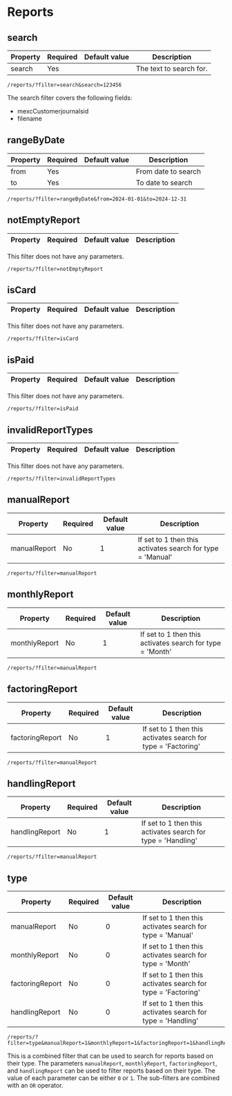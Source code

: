 # Reports

<include from="Snippets-PortalAPI.md" element-id="snippet-header" />

## search

| Property | Required | Default value | Description             |
|----------|----------|---------------|-------------------------|
| search   | Yes      |               | The text to search for. |

```
/reports/?filter=search&search=123456
```
The search filter covers the following fields:
- mexcCustomerjournalsid
- filename

## rangeByDate

| Property | Required | Default value | Description         |
|----------|----------|---------------|---------------------|
| from     | Yes      |               | From date to search |
| to       | Yes      |               | To date to search   |

```
/reports/?filter=rangeByDate&from=2024-01-01&to=2024-12-31
```

## notEmptyReport

| Property | Required | Default value | Description                 |
|----------|----------|---------------|-----------------------------|

This filter does not have any parameters.

```
/reports/?filter=notEmptyReport
```

## isCard

| Property | Required | Default value | Description                 |
|----------|----------|---------------|-----------------------------|

This filter does not have any parameters.

```
/reports/?filter=isCard
```

## isPaid

| Property | Required | Default value | Description                 |
|----------|----------|---------------|-----------------------------|

This filter does not have any parameters.

```
/reports/?filter=isPaid
```

## invalidReportTypes

| Property | Required | Default value | Description                 |
|----------|----------|---------------|-----------------------------|

This filter does not have any parameters.

```
/reports/?filter=invalidReportTypes
```

## manualReport

| Property     | Required | Default value | Description                                                  |
|--------------|----------|---------------|--------------------------------------------------------------|
| manualReport | No       | 1             | If set to 1 then this activates search for type = \'Manual\' |

```
/reports/?filter=manualReport
```

## monthlyReport

| Property      | Required | Default value | Description                                                 |
|---------------|----------|---------------|-------------------------------------------------------------|
| monthlyReport | No       | 1             | If set to 1 then this activates search for type = \'Month\' |

```
/reports/?filter=manualReport
```

## factoringReport

| Property         | Required | Default value | Description                                                     |
|------------------|----------|---------------|-----------------------------------------------------------------|
| factoringReport  | No       | 1             | If set to 1 then this activates search for type = \'Factoring\' |

```
/reports/?filter=manualReport
```

## handlingReport

| Property       | Required | Default value | Description                                                    |
|----------------|----------|---------------|----------------------------------------------------------------|
| handlingReport | No       | 1             | If set to 1 then this activates search for type = \'Handling\' |

```
/reports/?filter=manualReport
```

## type

| Property        | Required | Default value | Description                                                     |
|-----------------|----------|---------------|-----------------------------------------------------------------|
| manualReport    | No       | 0             | If set to 1 then this activates search for type = \'Manual\'    |
| monthlyReport   | No       | 0             | If set to 1 then this activates search for type = \'Month\'     |
| factoringReport | No       | 0             | If set to 1 then this activates search for type = \'Factoring\' |
| handlingReport  | No       | 0             | If set to 1 then this activates search for type = \'Handling\'  |

```
/reports/?filter=type&manualReport=1&monthlyReport=1&factoringReport=1&handlingReport=1
```

This is a combined filter that can be used to search for reports based on their type. The parameters `manualReport`, `monthlyReport`, `factoringReport`, and `handlingReport` can be used to filter reports based on their type. The value of each parameter can be either `0` or `1`. The sub-filters are combined with an `OR` operator.